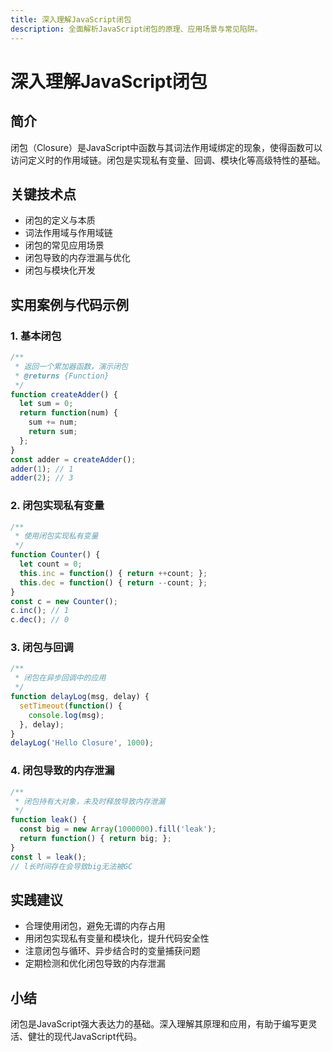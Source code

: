 ```yaml
---
title: 深入理解JavaScript闭包
description: 全面解析JavaScript闭包的原理、应用场景与常见陷阱。
---
```


# 深入理解JavaScript闭包

## 简介

闭包（Closure）是JavaScript中函数与其词法作用域绑定的现象，使得函数可以访问定义时的作用域链。闭包是实现私有变量、回调、模块化等高级特性的基础。

## 关键技术点

- 闭包的定义与本质
- 词法作用域与作用域链
- 闭包的常见应用场景
- 闭包导致的内存泄漏与优化
- 闭包与模块化开发

## 实用案例与代码示例

### 1. 基本闭包

```js
/**
 * 返回一个累加器函数，演示闭包
 * @returns {Function}
 */
function createAdder() {
  let sum = 0;
  return function(num) {
    sum += num;
    return sum;
  };
}
const adder = createAdder();
adder(1); // 1
adder(2); // 3
```

### 2. 闭包实现私有变量

```js
/**
 * 使用闭包实现私有变量
 */
function Counter() {
  let count = 0;
  this.inc = function() { return ++count; };
  this.dec = function() { return --count; };
}
const c = new Counter();
c.inc(); // 1
c.dec(); // 0
```

### 3. 闭包与回调

```js
/**
 * 闭包在异步回调中的应用
 */
function delayLog(msg, delay) {
  setTimeout(function() {
    console.log(msg);
  }, delay);
}
delayLog('Hello Closure', 1000);
```

### 4. 闭包导致的内存泄漏

```js
/**
 * 闭包持有大对象，未及时释放导致内存泄漏
 */
function leak() {
  const big = new Array(1000000).fill('leak');
  return function() { return big; };
}
const l = leak();
// l长时间存在会导致big无法被GC
```

## 实践建议

- 合理使用闭包，避免无谓的内存占用
- 用闭包实现私有变量和模块化，提升代码安全性
- 注意闭包与循环、异步结合时的变量捕获问题
- 定期检测和优化闭包导致的内存泄漏

## 小结

闭包是JavaScript强大表达力的基础。深入理解其原理和应用，有助于编写更灵活、健壮的现代JavaScript代码。 